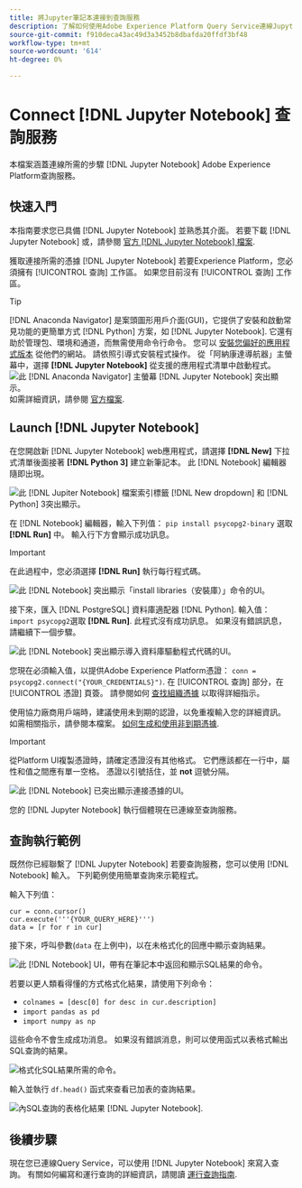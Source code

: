 ```yaml
---
title: 將Jupyter筆記本連接到查詢服務
description: 了解如何使用Adobe Experience Platform Query Service連線Jupyter筆記型電腦。
source-git-commit: f910deca43ac49d3a3452b8dbafda20ffdf3bf48
workflow-type: tm+mt
source-wordcount: '614'
ht-degree: 0%

---
```


# Connect [!DNL Jupyter Notebook] 查詢服務

本檔案涵蓋連線所需的步驟 [!DNL Jupyter Notebook] Adobe Experience Platform查詢服務。

## 快速入門

本指南要求您已具備 [!DNL Jupyter Notebook] 並熟悉其介面。 若要下載 [!DNL Jupyter Notebook] 或，請參閱 [官方 [!DNL Jupyter Notebook] 檔案](https://jupyter.org/).

獲取連接所需的憑據 [!DNL Jupyter Notebook] 若要Experience Platform，您必須擁有 [!UICONTROL 查詢] 工作區。 如果您目前沒有 [!UICONTROL 查詢] 工作區。

>[!TIP]
>
>[!DNL Anaconda Navigator] 是案頭圖形用戶介面(GUI)，它提供了安裝和啟動常見功能的更簡單方式 [!DNL Python] 方案，如 [!DNL Jupyter Notebook]. 它還有助於管理包、環境和通道，而無需使用命令行命令。
>您可以 [安裝您偏好的應用程式版本](https://docs.anaconda.com/anaconda/install/) 從他們的網站。
>請依照引導式安裝程式操作。 從「阿納康達導航器」主螢幕中，選擇 **[!DNL Jupyter Notebook]** 從支援的應用程式清單中啟動程式。
>![此 [!DNL Anaconda Navigator] 主螢幕 [!DNL Jupyter Notebook] 突出顯示。](../images/clients/jupyter-notebook/anaconda-navigator-home.png)
>如需詳細資訊，請參閱 [官方檔案](https://docs.anaconda.com/anaconda/navigator/).

## Launch [!DNL Jupyter Notebook]

在您開啟新 [!DNL Jupyter Notebook] web應用程式，請選擇 **[!DNL New]** 下拉式清單後面接著 **[!DNL Python 3]** 建立新筆記本。 此 [!DNL Notebook] 編輯器隨即出現。

![此 [!DNL Jupiter Notebook] 檔案索引標籤 [!DNL New dropdown] 和 [!DNL Python] 3突出顯示。](../images/clients/jupyter-notebook/new-notebook.png)

在 [!DNL Notebook] 編輯器，輸入下列值： `pip install psycopg2-binary` 選取 **[!DNL Run]** 中。 輸入行下方會顯示成功訊息。

>[!IMPORTANT]
>
>在此過程中，您必須選擇 **[!DNL Run]** 執行每行程式碼。

![此 [!DNL Notebook] 突出顯示「install libraries（安裝庫）」命令的UI。](../images/clients/jupyter-notebook/install-library.png)

接下來，匯入 [!DNL PostgreSQL] 資料庫適配器 [!DNL Python]. 輸入值： `import psycopg2`選取 **[!DNL Run]**. 此程式沒有成功訊息。 如果沒有錯誤訊息，請繼續下一個步驟。

![此 [!DNL Notebook] 突出顯示導入資料庫驅動程式代碼的UI。](../images/clients/jupyter-notebook/import-dbdriver.png)

您現在必須輸入值，以提供Adobe Experience Platform憑證： `conn = psycopg2.connect("{YOUR_CREDENTIALS}")`. 在 [!UICONTROL 查詢] 部分，在 [!UICONTROL 憑證] 頁簽。 請參閱如何 [查找組織憑據](../ui/credentials.md) 以取得詳細指示。

使用協力廠商用戶端時，建議使用未到期的認證，以免重複輸入您的詳細資訊。 如需相關指示，請參閱本檔案。 [如何生成和使用非到期憑據](../ui/credentials.md#non-expiring-credentials).

>[!IMPORTANT]
>
>從Platform UI複製憑證時，請確定憑證沒有其他格式。 它們應該都在一行中，屬性和值之間應有單一空格。 憑證以引號括住，並 **not** 逗號分隔。

![此 [!DNL Notebook] 已突出顯示連接憑據的UI。](../images/clients/jupyter-notebook/provide-credentials.png)

您的 [!DNL Jupyter Notebook] 執行個體現在已連線至查詢服務。

## 查詢執行範例

既然你已經聯繫了 [!DNL Jupyter Notebook] 若要查詢服務，您可以使用 [!DNL Notebook] 輸入。 下列範例使用簡單查詢來示範程式。

輸入下列值：

```console
cur = conn.cursor()
cur.execute('''{YOUR_QUERY_HERE}''')
data = [r for r in cur]
```

接下來，呼叫參數(`data` 在上例中)，以在未格式化的回應中顯示查詢結果。

![此 [!DNL Notebook] UI，帶有在筆記本中返回和顯示SQL結果的命令。](../images/clients/jupyter-notebook/example-query.png)

若要以更人類看得懂的方式格式化結果，請使用下列命令：

- `colnames = [desc[0] for desc in cur.description]`
- `import pandas as pd`
- `import numpy as np`

這些命令不會生成成功消息。 如果沒有錯誤消息，則可以使用函式以表格式輸出SQL查詢的結果。

![格式化SQL結果所需的命令。](../images/clients/jupyter-notebook/format-results-commands.png)

輸入並執行 `df.head()` 函式來查看已加表的查詢結果。

![內SQL查詢的表格化結果 [!DNL Jupyter Notebook].](../images/clients/jupyter-notebook/format-results-output.png)

## 後續步驟

現在您已連線Query Service，可以使用 [!DNL Jupyter Notebook] 來寫入查詢。 有關如何編寫和運行查詢的詳細資訊，請閱讀 [運行查詢指南](../best-practices/writing-queries.md).
